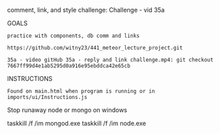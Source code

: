 
comment, link, and style challenge: Challenge - vid 35a

GOALS

    practice with components, db comm and links

    https://github.com/witny23/441_meteor_lecture_project.git

    35a - video gitHub 35a - reply and link challenge.mp4: git checkout 7667ff99d4e1ab5295d0a916e95ebddca42e65cb

    
INSTRUCTIONS

    Found on main.html when program is running or in imports/ui/Instructions.js



Stop runaway node or mongo on windows

taskkill /f /im mongod.exe
taskkill /f /im node.exe